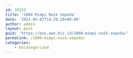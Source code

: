 ```yaml
---
id: 18152
title: '1000 Mimpi Naik Sepeda'
date: '2023-04-07T14:29:28+00:00'
author: admin
layout: post
guid: 'https://bos.awn.biz.id/1000-mimpi-naik-sepeda/'
permalink: /1000-mimpi-naik-sepeda/
categories:
    - Uncategorized
---
```


